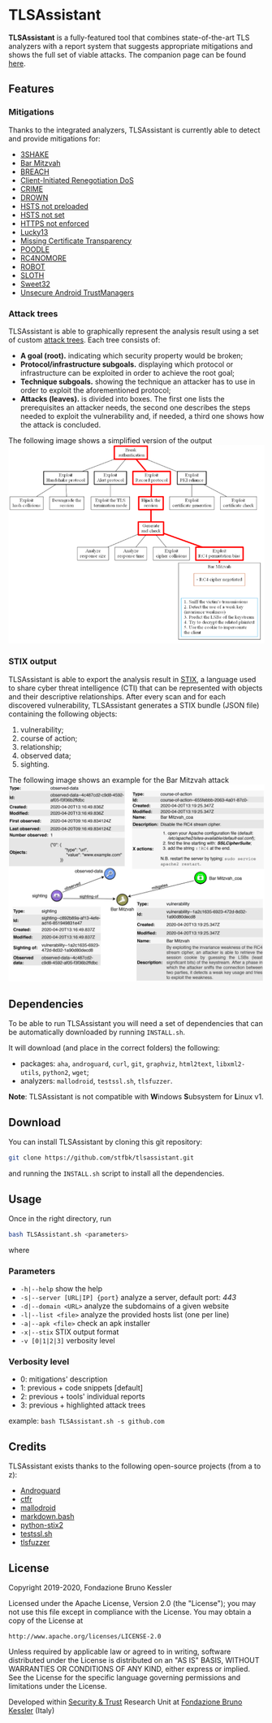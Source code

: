 # TLSAssistant

**TLSAssistant** is a fully-featured tool that combines state-of-the-art TLS analyzers with a report system that suggests appropriate mitigations and shows the full set of viable attacks. The companion page can be found [here](https://stfbk.github.io/tools/TLSAssistant).

## Features

### Mitigations
Thanks to the integrated analyzers, TLSAssistant is currently able to detect and provide mitigations for: 
  - [3SHAKE](https://mitls.org/pages/attacks/3SHAKE)
  - [Bar Mitzvah](https://www.imperva.com/docs/HII_Attacking_SSL_when_using_RC4.pdf)
  - [BREACH](http://breachattack.com)
  - [Client-Initiated Renegotiation DoS](https://cve.mitre.org/cgi-bin/cvename.cgi?name=CVE-2011-1473)
  - [CRIME](https://docs.google.com/presentation/d/11eBmGiHbYcHR9gL5nDyZChu_-lCa2GizeuOfaLU2HOU/edit#slide=id.g1d134dff_1_222)
  - [DROWN](https://drownattack.com)
  - [HSTS not preloaded](https://hstspreload.org)
  - [HSTS not set](https://tools.ietf.org/html/rfc6797)
  - [HTTPS not enforced](https://tools.ietf.org/html/rfc6797#section-7.2)
  - [Lucky13](http://www.isg.rhul.ac.uk/tls/Lucky13.html)
  - [Missing Certificate Transparency](http://www.certificate-transparency.org)
  - [POODLE](https://www.openssl.org/~bodo/ssl-poodle.pdf)
  - [RC4NOMORE](https://www.rc4nomore.com)
  - [ROBOT](https://robotattack.org)
  - [SLOTH](https://www.mitls.org/pages/attacks/SLOTH)
  - [Sweet32](https://sweet32.info)
  - [Unsecure Android TrustManagers](https://dl.acm.org/citation.cfm?id=2382205)

### Attack trees
TLSAssistant is able to graphically represent the analysis result using a set of custom [attack trees](https://www.schneier.com/academic/archives/1999/12/attack_trees.html). Each tree consists of:
- **A goal (root).** indicating which security property would be broken;
- **Protocol/infrastructure subgoals.** displaying which protocol or infrastructure can be exploited in order to achieve the root goal;
- **Technique subgoals.** showing the technique an attacker has to use in order
to exploit the aforementioned protocol;
- **Attacks (leaves).** is divided into boxes. The first one lists the
prerequisites an attacker needs, the second one describes the steps needed to
exploit the vulnerability and, if needed, a third one shows how the attack is
concluded.

The following image shows a simplified version of the output
![stix_output](assets/atree_output.png)

### STIX output
TLSAssistant is able to export the analysis result in [STIX](https://oasis-open.github.io/cti-documentation/stix/intro), a language used to share cyber threat intelligence (CTI) that can be represented with objects and their descriptive relationships. 
After every scan and for each discovered vulnerability, TLSAssistant generates a STIX bundle (JSON file) containing the following objects:
1. vulnerability;
2. course of action;
3. relationship;
4. observed data;
5. sighting.

The following image shows an example for the Bar Mitzvah attack
![stix_output](assets/stix_output.jpg)

## Dependencies

To be able to run TLSAssistant you will need a set of dependencies that can be automatically downloaded by running `INSTALL.sh`.

It will download (and place in the correct folders) the following:

- packages: `aha`, `androguard`, `curl`, `git`, `graphviz`, `html2text`, `libxml2-utils`, `python2`, `wget`;
- analyzers: `mallodroid`, `testssl.sh`, `tlsfuzzer`.

**Note**: TLSAssistant is not compatible with **W**indows **S**ubsystem for **L**inux v1.

## Download

You can install TLSAssistant by cloning this git repository:

```bash
git clone https://github.com/stfbk/tlsassistant.git
```

and running the `INSTALL.sh` script to install all the dependencies.


## Usage

Once in the right directory, run 
```bash
bash TLSAssistant.sh <parameters>
```

where

### Parameters

- `-h|--help` show the help
- `-s|--server [URL|IP] {port}` analyze a server, default port: *443*
- `-d|--domain <URL>` analyze the subdomains of a given website
- `-l|--list <file>` analyze the provided hosts list (one per line) 
- `-a|--apk <file>` check an apk installer
- `-x|--stix` STIX output format
- `-v [0|1|2|3]` verbosity level

### Verbosity level

- 0: mitigations' description
- 1: previous + code snippets [default]
- 2: previous + tools' individual reports
- 3: previous + highlighted attack trees

example: `bash TLSAssistant.sh -s github.com`

## Credits

TLSAssistant exists thanks to the following open-source projects (from a to z):

- [Androguard](https://github.com/androguard/androguard)
- [ctfr](https://github.com/UnaPibaGeek/ctfr)
- [mallodroid](https://github.com/sfahl/mallodroid)
- [markdown.bash](https://github.com/chadbraunduin/markdown.bash)
- [python-stix2](https://github.com/oasis-open/cti-python-stix2)
- [testssl.sh](https://github.com/drwetter/testssl.sh)
- [tlsfuzzer](https://github.com/tomato42/tlsfuzzer)

## License
Copyright 2019-2020, Fondazione Bruno Kessler

Licensed under the Apache License, Version 2.0 (the "License");
you may not use this file except in compliance with the License.
You may obtain a copy of the License at

    http://www.apache.org/licenses/LICENSE-2.0

Unless required by applicable law or agreed to in writing, software
distributed under the License is distributed on an "AS IS" BASIS,
WITHOUT WARRANTIES OR CONDITIONS OF ANY KIND, either express or implied.
See the License for the specific language governing permissions and
limitations under the License.

Developed within [Security & Trust](https://stfbk.github.io/) Research Unit at [Fondazione Bruno Kessler](https://www.fbk.eu/en/) (Italy)
